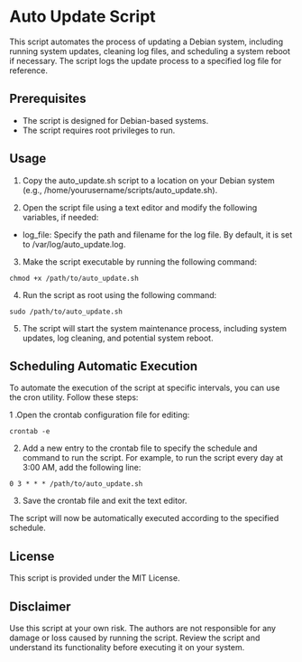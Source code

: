 # Auto Update Script
This script automates the process of updating a Debian system, including running system updates, cleaning log files, and scheduling a system reboot if necessary. The script logs the update process to a specified log file for reference.

## Prerequisites
* The script is designed for Debian-based systems.
* The script requires root privileges to run.
## Usage
1. Copy the auto_update.sh script to a location on your Debian system (e.g., /home/yourusername/scripts/auto_update.sh).

2. Open the script file using a text editor and modify the following variables, if needed:

  * log_file: Specify the path and filename for the log file. By default, it is set to /var/log/auto_update.log.
3. Make the script executable by running the following command:
```
chmod +x /path/to/auto_update.sh
```
4. Run the script as root using the following command:
```
sudo /path/to/auto_update.sh
```
5. The script will start the system maintenance process, including system updates, log cleaning, and potential system reboot.

## Scheduling Automatic Execution
To automate the execution of the script at specific intervals, you can use the cron utility. Follow these steps:

1 .Open the crontab configuration file for editing:
```
crontab -e
```
2. Add a new entry to the crontab file to specify the schedule and command to run the script. For example, to run the script every day at 3:00 AM, add the following line:
```
0 3 * * * /path/to/auto_update.sh
```
3. Save the crontab file and exit the text editor.

The script will now be automatically executed according to the specified schedule.

## License
This script is provided under the MIT License.

## Disclaimer
Use this script at your own risk. The authors are not responsible for any damage or loss caused by running the script. Review the script and understand its functionality before executing it on your system.
